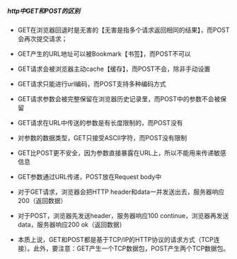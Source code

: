 ##### http中GET和POST的区别
* GET在浏览器回退时是无害的【无害是指多个请求返回相同的结果】，而POST会再次提交请求；
* GET产生的URL地址可以被Bookmark【书签】，而POST不可以
* GET请求会被浏览器主动cache【缓存】，而POST不会，除非手动设置
* GET请求只能进行url编码，而POST支持多种编码方式
* GET请求参数会被完整保留在浏览器历史记录里，而POST中的参数不会被保留
* GET请求在URL中传送的参数是有长度限制的，而POST没有
* 对参数的数据类型，GET只接受ASCII字符，而POST没有限制
* GET比POST更不安全，因为参数直接暴露在URL上，所以不能用来传递敏感信息
* GET参数通过URL传递，POST放在Request body中

* 对于GET请求，浏览器会把HTTP header和data一并发送出去，服务器响应200（返回数据）
* 对于POST，浏览器先发送header，服务器响应100 continue，浏览器再发送data，服务器响应200 ok（返回数据）
* 本质上说，GET和POST都是基于TCP/IP的HTTP协议的请求方式（TCP连接）。此外，要注意：GET产生一个TCP数据包，POST产生两个TCP数据包。
